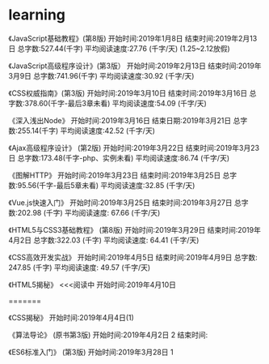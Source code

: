# learning
《JavaScript基础教程》(第8版)
开始时间:2019年1月8日
结束时间:2019年2月13日
总字数:527.44(千字)
平均阅读速度:27.76 (千字/天)  (1.25~2.12放假)

《JavaScript高级程序设计》(第3版）
开始时间:2019年2月13日
结束时间:2019年3月9日
总字数:741.96(千字)
平均阅读速度:30.92 (千字/天)

《CSS权威指南》(第3版)
开始时间:2019年3月10日
结束时间:2019年3月16日
总字数:378.60(千字-最后3章未看)
平均阅读速度:54.09 (千字/天)

《深入浅出Node》
开始时间:2019年3月16日
结束日期:2019年3月21日
总字数:255.14(千字)
平均阅读速度:42.52 (千字/天)

《Ajax高级程序设计》 (第2版)
开始时间:2019年3月22日
结束时间:2019年3月23日
总字数:173.48(千字-php、实例未看)
平均阅读速度:86.74 (千字/天)

《图解HTTP》
开始时间:2019年3月23日
结束时间:2019年3月25日
总字数:95.56(千字-最后5章未看)
平均阅读速度:32.85 (千字/天)

《Vue.js快速入门》
开始时间:2019年3月25日
结束时间:2019年3月27日
总字数:202.98 (千字)
平均阅读速度: 67.66 (千字/天)

《HTML5与CSS3基础教程》 (第8版)
开始时间:2019年3月29日
结束时间:2019年4月2日
总字数:322.03 (千字)
平均阅读速度: 64.41 (千字/天)

《CSS高效开发实战》
开始时间:2019年4月5日
结束时间:2019年4月9日
总字数: 247.85 (千字)
平均阅读速度:  49.57 (千字/天)

《HTML5揭秘》 <<<阅读中
开始时间:2019年4月10日




=======

《CSS揭秘》
开始时间:2019年4月4日(1)



《算法导论》 (原书第3版)
开始时间:2019年4月2日 2
结束时间:

《ES6标准入门》 (第3版)
开始时间:2019年3月28日  1
